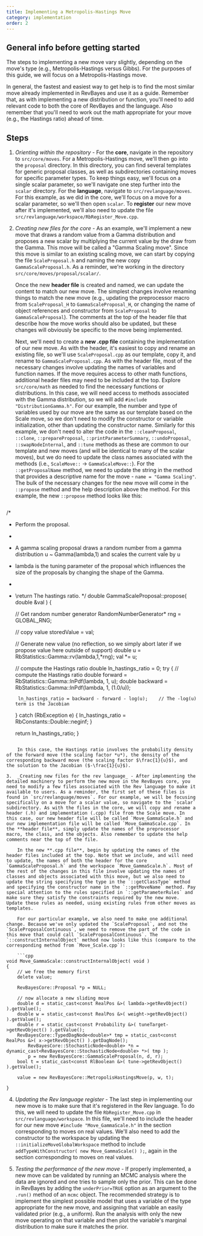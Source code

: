 ```yaml
---
title: Implementing a Metropolis-Hastings Move
category: implementation
order: 2
---
```


## General info before getting started

The steps to implementing a new move vary slightly, depending on the move's type (e.g., Metropolis-Hastings versus Gibbs). For the purposes of this guide, we will focus on a Metropolis-Hastings move.

In general, the fastest and easiest way to get help is to find the most similar move already implemented in RevBayes and use it as a guide. Remember that, as with implementing a new distribution or function, you'll need to add relevant code to both the core of RevBayes and the language. Also remember that you'll need to work out the math appropriate for your move (e.g., the Hastings ratio) ahead of time.

## Steps

1.  _Orienting within the repository_ - For the **core**, navigate in the repository to `src/core/moves`. For a Metropolis-Hastings move, we'll then go into the `proposal` directory. In this directory, you can find several templates for generic proposal classes, as well as subdirectories containing moves for specific parameter types. To keep things easy, we'll focus on a single scalar parameter, so we'll navigate one step further into the `scalar` directory. For the **language**, navigate to `src/revlanguage/moves`. For this example, as we did in the core, we'll focus on a move for a scalar parameter, so we'll then open `scalar`. To **register** our new move after it's implemented, we'll also need to update the file `src/revlanguage/workspace/RbRegister_Move.cpp`.

2.  _Creating new files for the core_ - As an example, we'll implement a new move that draws a random value from a Gamma distribution and proposes a new scalar by multiplying the current value by the draw from the Gamma. This move will be called a "Gamma Scaling move". Since this move is similar to an existing scaling move, we can start by copying the file `ScaleProposal.h` and naming the new copy `GammaScaleProposal.h`. As a reminder, we're working in the directory `src/core/moves/proposal/scalar/`. 

    Once the new **header file** is created and named, we can update the content to match our new move. The simplest changes involve renaming things to match the new move (e.g., updating the preprocessor macro from `ScaleProposal_H` to `GammaScaleProposal_H`, or changing the name of object references and constructor from `ScaleProposal` to `GammaScaleProposal`). The comments at the top of the header file that describe how the move works should also be updated, but these changes will obviously be specific to the move being implemented.

    Next, we'll need to create a **new .cpp file** containing the implementation of our new move. As with the header, it's easiest to copy and rename an existing file, so we'll use `ScaleProposal.cpp` as our template, copy it, and rename to `GammaScaleProposal.cpp`. As with the header file, most of the necessary changes involve updating the names of variables and function names. If the move requires access to other math functions, additional header files may need to be included at the top. Explore `src/core/math` as needed to find the necessary functions or distributions. In this case, we will need access to methods associated with the Gamma distribution, so we will add `#include "DistributionGamma.h"`. For our example, the number and type of variables used by our move are the same as our template based on the Scale move, so we don't need to modify the constructor or variable initialization, other than updating the constructor name. Similarly for this example, we don't need to alter the code in the `::cleanProposal`, `::clone`, `::prepareProposal`, `::printParameterSummary`, `::undoProposal`, `::swapNodeInternal`, and `::tune` methods as these are common to our template and new moves (and will be identical to many of the scalar moves), but we do need to update the class names associated with the methods (i.e., `ScaleMove::` -> `GammaScaleMove::`). For the `::getProposalName` method, we need to update the string in the method that provides a descriptive name for the move - `name = "Gamma Scaling"`. The bulk of the necessary changes for the new move will come in the `::propose` method and the help description above the method. For this example, the new `::propose` method looks like this:

    ```cpp
/*
 * Perform the proposal.
 *
 * A gamma scaling proposal draws a random number from a gamma distribution u ~ Gamma(lambda,1) and scales the current vale by u
 * lambda is the tuning parameter of the proposal which influences the size of the proposals by changing the shape of the Gamma.
 *
 * \return The hastings ratio.
 */
double GammaScaleProposal::propose( double &val )
{
    
    // Get random number generator
    RandomNumberGenerator* rng     = GLOBAL_RNG;
    
    // copy value
    storedValue = val;
    
    // Generate new value (no reflection, so we simply abort later if we propose value here outside of support)
    double u = RbStatistics::Gamma::rv(lambda,1,*rng);
    val *= u;
    
    // compute the Hastings ratio
    double ln_hastings_ratio = 0;
    try
    {
        // compute the Hastings ratio
        double forward = RbStatistics::Gamma::lnPdf(lambda, 1, u);
        double backward = RbStatistics::Gamma::lnPdf(lambda, 1, (1.0/u));
        
        ln_hastings_ratio = backward - forward - log(u);    // The -log(u) term is the Jacobian
    }
    catch (RbException e)
    {
        ln_hastings_ratio = RbConstants::Double::neginf;
    }

    return ln_hastings_ratio;
}
```

    In this case, the Hastings ratio involves the probability density of the forward move (the scaling factor *u*), the density of the corresponding backward move (the scaling factor $\frac{1}{u}$), and the solution to the Jacobian ($-\frac{1}{u}$).

3.  _Creating new files for the rev language_ - After implementing the detailed machinery to perform the new move in the RevBayes core, you need to modify a few files associated with the Rev language to make it available to users. As a reminder, the first set of these files is found in `src/revlanguage/moves`. For our example, we will be focusing specifically on a move for a scalar value, so navigate to the `scalar` subdirectory. As with the files in the core, we will copy and rename a header (.h) and implementation (.cpp) file from the Scale move. In this case, our new header file will be called `Move_GammaScale.h` and our new implementation file will be called `Move_GammaScale.cpp`. In the **header file**, simply update the names of the preprocessor macro, the class, and the objects. Also remember to update the help comments near the top of the file.

    In the new **.cpp file**, begin by updating the names of the header files included at the top. Note that we include, and will need to update, the names of both the header for the core `GammaScaleProposal.h` and the workspace `Move_GammaScale.h`. Most of the rest of the changes in this file involve updating the names of classes and objects associated with this move, but we also need to update the string specifying the type in the `::getClassType` method and specifying the constructor name in the `::getMoveName` method. Pay special attention to the rules specified in `::getParameterRules` and make sure they satisfy the constraints required by the new move. Update these rules as needed, using existing rules from other moves as templates.

    For our particular example, we also need to make one additional change. Because we've only updated the `ScaleProposal`, and not the `ScaleProposalContinuous`, we need to remove the part of the code in this move that could call `ScaleProposalContinuous`. The `::constructInternalObject` method now looks like this (compare to the corresponding method from `Move_Scale.cpp`):

    ```cpp
void Move_GammaScale::constructInternalObject( void )
{
    // we free the memory first
    delete value;
    
    RevBayesCore::Proposal *p = NULL;
    
    // now allocate a new sliding move
    double d = static_cast<const RealPos &>( lambda->getRevObject() ).getValue();
    double w = static_cast<const RealPos &>( weight->getRevObject() ).getValue();
    double r = static_cast<const Probability &>( tuneTarget->getRevObject() ).getValue();
    RevBayesCore::TypedDagNode<double>* tmp = static_cast<const RealPos &>( x->getRevObject() ).getDagNode();
        RevBayesCore::StochasticNode<double> *n = dynamic_cast<RevBayesCore::StochasticNode<double> *>( tmp );
        p = new RevBayesCore::GammaScaleProposal(n, d, r);
    bool t = static_cast<const RlBoolean &>( tune->getRevObject() ).getValue();
    
    value = new RevBayesCore::MetropolisHastingsMove(p, w, t);
    
}
```

4. _Updating the Rev language register_ - The last step in implementing our new move is to make sure that it's registered in the Rev language. To do this, we will need to update the file `RbRegister_Move.cpp` in `src/revlanguage/workspace`. In this file, we'll need to include the header for our new move `#include "Move_GammaScale.h"` in the section corresponding to moves on real values. We'll also need to add the constructor to the workspace by updating the `::initializeMoveGlobalWorkspace` method to include `addTypeWithConstructor( new Move_GammaScale() );`, again in the section corresponding to moves on real values.

5.  _Testing the performance of the new move_ - If properly implemented, a new move can be validated by running an MCMC analysis where the data are ignored and one tries to sample only the prior. This can be done in RevBayes by adding the `underPrior=TRUE` option as an argument to the `.run()` method of an `mcmc` object. The recommended strategy is to implement the simplest possible model that uses a variable of the type appropriate for the new move, and assigning that variable an easily validated prior (e.g., a uniform). Run the analysis with only the new move operating on that variable and then plot the variable's marginal distribution to make sure it matches the prior.
